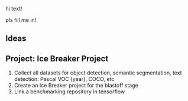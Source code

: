 hi text!

pls fill me in!


Ideas
-----

Project: Ice Breaker Project
----------------------------

1. Collect all datasets for object detection, semantic segmentation, text detection: Pascal VOC {year}, COCO, etc
2. Create an Ice Breaker project for the blastoff stage
3. Link a benchmarking repository in tensorflow

